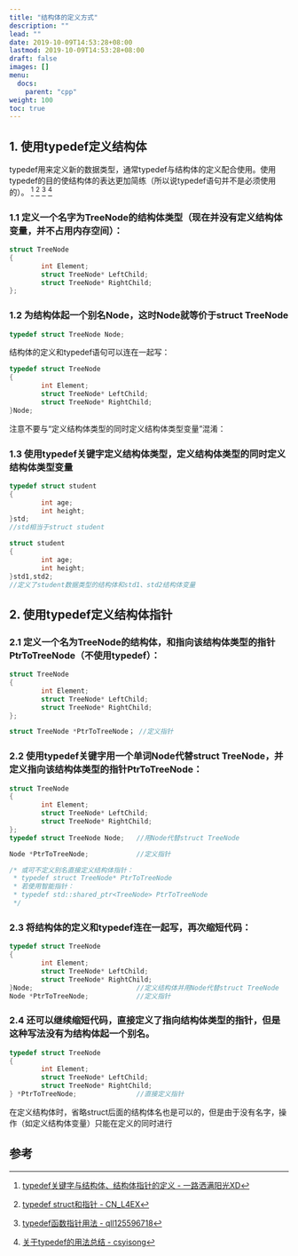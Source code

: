 ```yaml
---
title: "结构体的定义方式"
description: ""
lead: ""
date: 2019-10-09T14:53:28+08:00
lastmod: 2019-10-09T14:53:28+08:00
draft: false
images: []
menu: 
  docs:
    parent: "cpp"
weight: 100
toc: true
---
```

<!--more-->

## 1. 使用typedef定义结构体

typedef用来定义新的数据类型，通常typedef与结构体的定义配合使用。使用typedef的目的使结构体的表达更加简练（所以说typedef语句并不是必须使用的）。 [^1] [^2] [^3] [^4]

### 1.1 定义一个名字为TreeNode的结构体类型（现在并没有定义结构体变量，并不占用内存空间）：

```cpp
struct TreeNode
{
        int Element;
        struct TreeNode* LeftChild;
        struct TreeNode* RightChild;
};
```

### 1.2 为结构体起一个别名Node，这时Node就等价于struct TreeNode

```c
typedef struct TreeNode Node;
```

结构体的定义和typedef语句可以连在一起写：

```c
typedef struct TreeNode
{
        int Element;
        struct TreeNode* LeftChild;
        struct TreeNode* RightChild;
}Node;
```

注意不要与“定义结构体类型的同时定义结构体类型变量”混淆：

### 1.3 使用typedef关键字定义结构体类型，定义结构体类型的同时定义结构体类型变量

```c
typedef struct student
{
        int age;
        int height;
}std;
//std相当于struct student	

struct student
{
        int age;
        int height;
}std1,std2;
//定义了student数据类型的结构体和std1、std2结构体变量
```

## 2. 使用typedef定义结构体指针

### 2.1 定义一个名为TreeNode的结构体，和指向该结构体类型的指针PtrToTreeNode（不使用typedef）：

```c
struct TreeNode
{
        int Element;
        struct TreeNode* LeftChild;
        struct TreeNode* RightChild;
};

struct TreeNode *PtrToTreeNode； //定义指针
```

### 2.2 使用typedef关键字用一个单词Node代替struct TreeNode，并定义指向该结构体类型的指针PtrToTreeNode：

```c
struct TreeNode
{
        int Element;
        struct TreeNode* LeftChild;
        struct TreeNode* RightChild;
};
typedef struct TreeNode Node;   //用Node代替struct TreeNode

Node *PtrToTreeNode;            //定义指针

/* 或可不定义别名直接定义结构体指针：
 * typedef struct TreeNode* PtrToTreeNode
 * 若使用智能指针：
 * typedef std::shared_ptr<TreeNode> PtrToTreeNode 
 */
```

### 2.3 将结构体的定义和typedef连在一起写，再次缩短代码：

```c
typedef struct TreeNode
{
        int Element;
        struct TreeNode* LeftChild;
        struct TreeNode* RightChild;
}Node;                          //定义结构体并用Node代替struct TreeNode
Node *PtrToTreeNode;            //定义指针
```

### 2.4 还可以继续缩短代码，直接定义了指向结构体类型的指针，但是这种写法没有为结构体起一个别名。

```c
typedef struct TreeNode
{
        int Element;
        struct TreeNode* LeftChild;
        struct TreeNode* RightChild;
} *PtrToTreeNode;               //直接定义指针
```

在定义结构体时，省略struct后面的结构体名也是可以的，但是由于没有名字，操作（如定义结构体变量）只能在定义的同时进行


## 参考

[^1]: [typedef关键字与结构体、结构体指针的定义 - 一路洒满阳光XD](https://blog.csdn.net/u013632190/article/details/47720703)

[^2]: [typedef struct和指针 - CN_L4EX](https://blog.csdn.net/u013814701/article/details/52996544)

[^3]: [typedef函数指针用法 - qll125596718](https://blog.csdn.net/qll125596718/article/details/6891881)

[^4]: [关于typedef的用法总结 - csyisong](https://www.cnblogs.com/csyisong/archive/2009/01/09/1372363.html)
